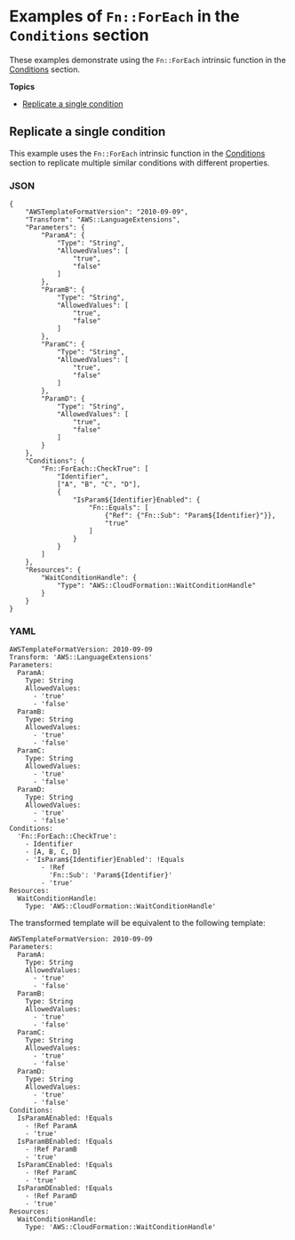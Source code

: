 # Examples of `Fn::ForEach` in the `Conditions` section<a name="intrinsic-function-reference-foreach-example-conditions"></a>

These examples demonstrate using the `Fn::ForEach` intrinsic function in the [Conditions](conditions-section-structure.md) section\.

**Topics**
+ [Replicate a single condition](#intrinsic-function-reference-foreach-example-replicated-single-condition)

## Replicate a single condition<a name="intrinsic-function-reference-foreach-example-replicated-single-condition"></a>

This example uses the `Fn::ForEach` intrinsic function in the [Conditions](conditions-section-structure.md) section to replicate multiple similar conditions with different properties\.

### JSON<a name="intrinsic-function-reference-foreach-example-conditions.json"></a>

```
{
    "AWSTemplateFormatVersion": "2010-09-09",
    "Transform": "AWS::LanguageExtensions",
    "Parameters": {
        "ParamA": {
            "Type": "String",
            "AllowedValues": [
                "true",
                "false"
            ]
        },
        "ParamB": {
            "Type": "String",
            "AllowedValues": [
                "true",
                "false"
            ]
        },
        "ParamC": {
            "Type": "String",
            "AllowedValues": [
                "true",
                "false"
            ]
        },
        "ParamD": {
            "Type": "String",
            "AllowedValues": [
                "true",
                "false"
            ]
        }
    },
    "Conditions": {
        "Fn::ForEach::CheckTrue": [
            "Identifier",
            ["A", "B", "C", "D"],
            {
                "IsParam${Identifier}Enabled": {
                    "Fn::Equals": [
                        {"Ref": {"Fn::Sub": "Param${Identifier}"}},
                        "true"
                    ]
                }
            }
        ]
    },
    "Resources": {
        "WaitConditionHandle": {
            "Type": "AWS::CloudFormation::WaitConditionHandle"
        }
    }
}
```

### YAML<a name="intrinsic-function-reference-foreach-example-conditions.yaml"></a>

```
AWSTemplateFormatVersion: 2010-09-09
Transform: 'AWS::LanguageExtensions'
Parameters:
  ParamA:
    Type: String
    AllowedValues:
      - 'true'
      - 'false'
  ParamB:
    Type: String
    AllowedValues:
      - 'true'
      - 'false'
  ParamC:
    Type: String
    AllowedValues:
      - 'true'
      - 'false'
  ParamD:
    Type: String
    AllowedValues:
      - 'true'
      - 'false'
Conditions:
  'Fn::ForEach::CheckTrue':
    - Identifier
    - [A, B, C, D]
    - 'IsParam${Identifier}Enabled': !Equals 
        - !Ref 
          'Fn::Sub': 'Param${Identifier}'
        - 'true'
Resources:
  WaitConditionHandle:
    Type: 'AWS::CloudFormation::WaitConditionHandle'
```

The transformed template will be equivalent to the following template:

```
AWSTemplateFormatVersion: 2010-09-09
Parameters:
  ParamA:
    Type: String
    AllowedValues:
      - 'true'
      - 'false'
  ParamB:
    Type: String
    AllowedValues:
      - 'true'
      - 'false'
  ParamC:
    Type: String
    AllowedValues:
      - 'true'
      - 'false'
  ParamD:
    Type: String
    AllowedValues:
      - 'true'
      - 'false'
Conditions:
  IsParamAEnabled: !Equals 
    - !Ref ParamA
    - 'true'
  IsParamBEnabled: !Equals 
    - !Ref ParamB
    - 'true'
  IsParamCEnabled: !Equals 
    - !Ref ParamC
    - 'true'
  IsParamDEnabled: !Equals 
    - !Ref ParamD
    - 'true'
Resources:
  WaitConditionHandle:
    Type: 'AWS::CloudFormation::WaitConditionHandle'
```